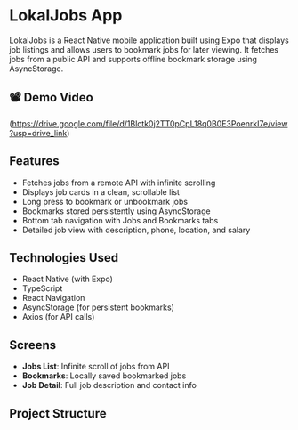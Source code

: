 # LokalJobs App

LokalJobs is a React Native mobile application built using Expo that displays job listings and allows users to bookmark jobs for later viewing. It fetches jobs from a public API and supports offline bookmark storage using AsyncStorage.

## 📽️ Demo Video

(https://drive.google.com/file/d/1Blctk0j2TT0pCpL18q0B0E3PoenrkI7e/view?usp=drive_link)

## Features

- Fetches jobs from a remote API with infinite scrolling
- Displays job cards in a clean, scrollable list
- Long press to bookmark or unbookmark jobs
- Bookmarks stored persistently using AsyncStorage
- Bottom tab navigation with Jobs and Bookmarks tabs
- Detailed job view with description, phone, location, and salary

## Technologies Used

- React Native (with Expo)
- TypeScript
- React Navigation
- AsyncStorage (for persistent bookmarks)
- Axios (for API calls)

## Screens

- **Jobs List**: Infinite scroll of jobs from API
- **Bookmarks**: Locally saved bookmarked jobs
- **Job Detail**: Full job description and contact info

## Project Structure

